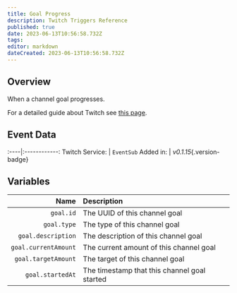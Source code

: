 ```yaml
---
title: Goal Progress
description: Twitch Triggers Reference
published: true
date: 2023-06-13T10:56:58.732Z
tags: 
editor: markdown
dateCreated: 2023-06-13T10:56:58.732Z
---
```


## Overview
When a channel goal progresses.

For a detailed guide about Twitch see [this page](/Platforms/Twitch).

## Event Data
:----|:------------:
Twitch Service: | `EventSub`
Added in: | *v0.1.15*{.version-badge}

## Variables
Name | Description
----:|:------------
`goal.id` | The UUID of this channel goal
`goal.type` | The type of this channel goal
`goal.description` | The description of this channel goal
`goal.currentAmount` | The current amount of this channel goal
`goal.targetAmount` | The target of this channel goal
`goal.startedAt` | The timestamp that this channel goal started